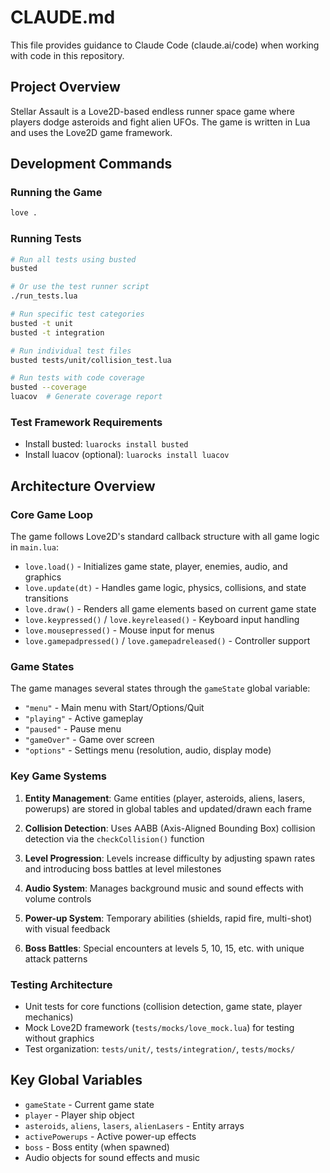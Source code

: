 # CLAUDE.md

This file provides guidance to Claude Code (claude.ai/code) when working with code in this repository.

## Project Overview

Stellar Assault is a Love2D-based endless runner space game where players dodge asteroids and fight alien UFOs. The game is written in Lua and uses the Love2D game framework.

## Development Commands

### Running the Game
```bash
love .
```

### Running Tests
```bash
# Run all tests using busted
busted

# Or use the test runner script
./run_tests.lua

# Run specific test categories
busted -t unit
busted -t integration

# Run individual test files
busted tests/unit/collision_test.lua

# Run tests with code coverage
busted --coverage
luacov  # Generate coverage report
```

### Test Framework Requirements
- Install busted: `luarocks install busted`
- Install luacov (optional): `luarocks install luacov`

## Architecture Overview

### Core Game Loop
The game follows Love2D's standard callback structure with all game logic in `main.lua`:
- `love.load()` - Initializes game state, player, enemies, audio, and graphics
- `love.update(dt)` - Handles game logic, physics, collisions, and state transitions
- `love.draw()` - Renders all game elements based on current game state
- `love.keypressed()` / `love.keyreleased()` - Keyboard input handling
- `love.mousepressed()` - Mouse input for menus
- `love.gamepadpressed()` / `love.gamepadreleased()` - Controller support

### Game States
The game manages several states through the `gameState` global variable:
- `"menu"` - Main menu with Start/Options/Quit
- `"playing"` - Active gameplay
- `"paused"` - Pause menu
- `"gameOver"` - Game over screen
- `"options"` - Settings menu (resolution, audio, display mode)

### Key Game Systems

1. **Entity Management**: Game entities (player, asteroids, aliens, lasers, powerups) are stored in global tables and updated/drawn each frame

2. **Collision Detection**: Uses AABB (Axis-Aligned Bounding Box) collision detection via the `checkCollision()` function

3. **Level Progression**: Levels increase difficulty by adjusting spawn rates and introducing boss battles at level milestones

4. **Audio System**: Manages background music and sound effects with volume controls

5. **Power-up System**: Temporary abilities (shields, rapid fire, multi-shot) with visual feedback

6. **Boss Battles**: Special encounters at levels 5, 10, 15, etc. with unique attack patterns

### Testing Architecture
- Unit tests for core functions (collision detection, game state, player mechanics)
- Mock Love2D framework (`tests/mocks/love_mock.lua`) for testing without graphics
- Test organization: `tests/unit/`, `tests/integration/`, `tests/mocks/`

## Key Global Variables
- `gameState` - Current game state
- `player` - Player ship object
- `asteroids`, `aliens`, `lasers`, `alienLasers` - Entity arrays
- `activePowerups` - Active power-up effects
- `boss` - Boss entity (when spawned)
- Audio objects for sound effects and music